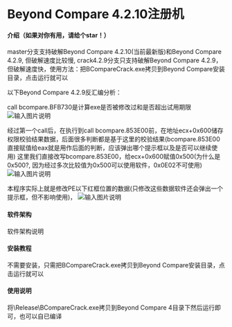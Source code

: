 # Beyond Compare 4.2.10注册机

#### 介绍（如果对你有用，请给个star！）
master分支支持破解Beyond Compare 4.2.10(当前最新版)和Beyond Compare 4.2.9, 但破解速度比较慢,
crack4.2.9分支只支持破解Beyond Compare 4.2.9，但破解速度快，使用方法：把BCompareCrack.exe拷贝到Beyond Compare安装目录，点击运行就可以

以下Beyond Compare 4.2.9反汇编分析：

call bcompare.BFB730是计算exe是否被修改过和是否超出试用期限
![输入图片说明](https://images.gitee.com/uploads/images/2019/0804/010609_a608f578_1650820.png "权限判断函数.png")

经过第一个call后，在执行到call bcompare.853E00前，在地址ecx+0x600储存权限校验结果数据，后面很多判断都是基于这里的校验结果(bcompare.853E00直接赋值给eax就是用作后面的判断，应该弹出哪个提示框以及是否可以继续使用)
这里我们直接改写bcompare.853E00，给ecx+0x600赋值0x500(为什么是0x500?, 因为经过多次比较值为0x500可以使用软件，0x0E02不可使用)
![输入图片说明](https://images.gitee.com/uploads/images/2019/0807/110921_5d62b09d_1650820.png "QQ图片20190807110600.png")

本程序实际上就是修改PE以下红框位置的数据(只修改这些数据软件还会弹出一个提示框，但不影响使用)，
![输入图片说明](https://images.gitee.com/uploads/images/2019/0804/010641_06c07a05_1650820.png "exe文件修改位置.png")

#### 软件架构
软件架构说明


#### 安装教程

不需要安装，只需把BCompareCrack.exe拷贝到Beyond Compare安装目录，点击运行就可以

#### 使用说明

将\Release\BCompareCrack.exe拷贝到Beyond Compare 4目录下然后运行即可，也可以自已编译




